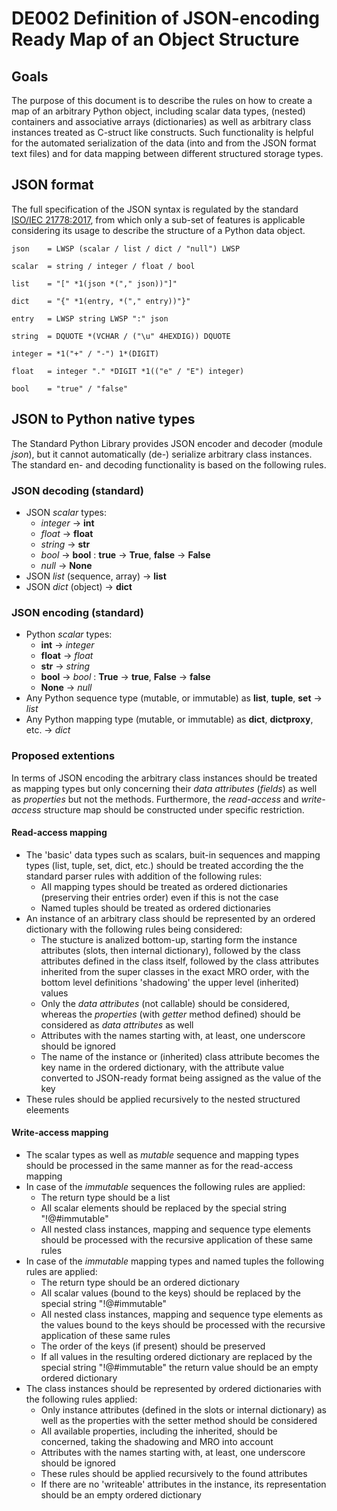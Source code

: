 # DE002 Definition of JSON-encoding Ready Map of an Object Structure

## Goals

The purpose of this document is to describe the rules on how to create a map of an arbitrary Python object, including scalar data types, (nested) containers and associative arrays (dictionaries) as well as arbitrary class instances treated as C-struct like constructs. Such functionality is helpful for the automated serialization of the data (into and from the JSON format text files) and for data mapping between different structured storage types.

## JSON format

The full specification of the JSON syntax is regulated by the standard [ISO/IEC 21778:2017](https://www.iso.org/standard/71616.html), from which only a sub-set of features is applicable considering its usage to describe the structure of a Python data object.

```abnf
json    = LWSP (scalar / list / dict / "null") LWSP

scalar  = string / integer / float / bool

list    = "[" *1(json *("," json))"]"

dict    = "{" *1(entry, *("," entry))"}"

entry   = LWSP string LWSP ":" json

string  = DQUOTE *(VCHAR / ("\u" 4HEXDIG)) DQUOTE

integer = *1("+" / "-") 1*(DIGIT)

float   = integer "." *DIGIT *1(("e" / "E") integer)

bool    = "true" / "false"
```

## JSON to Python native types

The Standard Python Library provides JSON encoder and decoder (module *json*), but it cannot automatically (de-) serialize arbitrary class instances. The standard en- and decoding functionality is based on the following rules.

### JSON decoding (standard)

* JSON *scalar* types:
  * *integer* -> **int**
  * *float* -> **float**
  * *string* -> **str**
  * *bool* -> **bool** : **true** -> **True**, **false** -> **False**
  * *null* -> **None**
* JSON *list* (sequence, array) -> **list**
* JSON *dict* (object) -> **dict**

### JSON encoding (standard)

* Python *scalar* types:
  * **int** -> *integer*
  * **float** -> *float*
  * **str** -> *string*
  * **bool** -> *bool* : **True** -> **true**, **False** -> **false**
  * **None** -> *null*
* Any Python sequence type (mutable, or immutable) as **list**, **tuple**, **set** -> *list*
* Any Python mapping type (mutable, or immutable) as **dict**, **dictproxy**, etc. -> *dict*

### Proposed extentions

In terms of JSON encoding the arbitrary class instances should be treated as mapping types but only concerning their *data attributes* (*fields*) as well as *properties* but not the methods. Furthermore, the *read-access* and *write-access* structure map should be constructed under specific restriction.

#### Read-access mapping

* The 'basic' data types such as scalars,  buit-in sequences and mapping types (list, tuple, set, dict, etc.) should be treated according the the standard parser rules with addition of the following rules:
  * All mapping types should be treated as ordered dictionaries (preserving their entries order) even if this is not the case
  * Named tuples should be treated as ordered dictionaries
* An instance of an arbitrary class should be represented by an ordered dictionary with the following rules being considered:
  * The stucture is analized bottom-up, starting form the instance attributes (slots, then internal dictionary), followed by the class attributes defined in the class itself, followed by the class attributes inherited from the super classes in the exact MRO order, with the bottom level definitions 'shadowing' the upper level (inherited) values
  * Only the *data attributes* (not callable) should be considered, whereas the *properties* (with *getter* method defined) should be considered as *data attributes* as well
  * Attributes with the names starting with, at least, one underscore should be ignored
  * The name of the instance or (inherited) class attribute becomes the key name in the ordered dictionary, with the attribute value converted to JSON-ready format being assigned as the value of the key
* These rules should be applied recursively to the nested structured eleements

#### Write-access mapping

* The scalar types as well as *mutable* sequence and mapping types should be processed in the same manner as for the read-access mapping
* In case of the *immutable* sequences the following rules are applied:
  * The return type should be a list
  * All scalar elements should be replaced by the special string "!@#immutable"
  * All nested class instances, mapping and sequence type elements should be processed with the recursive application of these same rules
* In case of the *immutable* mapping types and named tuples the following rules are applied:
  * The return type should be an ordered dictionary
  * All scalar values (bound to the keys) should be replaced by the special string "!@#immutable"
  * All nested class instances, mapping and sequence type elements as the values bound to the keys should be processed with the recursive application of these same rules
  * The order of the keys (if present) should be preserved
  * If all values in the resulting ordered dictionary are replaced by the special string "!@#immutable" the return value should be an empty ordered dictionary
* The class instances should be represented by ordered dictionaries with the following rules applied:
  * Only instance attributes (defined in the slots or internal dictionary) as well as the properties with the setter method should be considered
  * All available properties, including the inherited, should be concerned, taking the shadowing and MRO into account
  * Attributes with the names starting with, at least, one underscore should be ignored
  * These rules should be applied recursively to the found attributes
  * If there are no 'writeable' attributes in the instance, its representation should be an empty ordered dictionary
